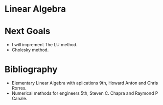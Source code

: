 # Linear Algebra

# Next Goals
- I will imprement The LU method.
- Cholesky method.


# Bibliography
- Elementary Linear Algebra with aplications 9th, Howard Anton and Chris Rorres.
- Numerical methods for engineers 5th, Steven C. Chapra and Raymond P Canale.
